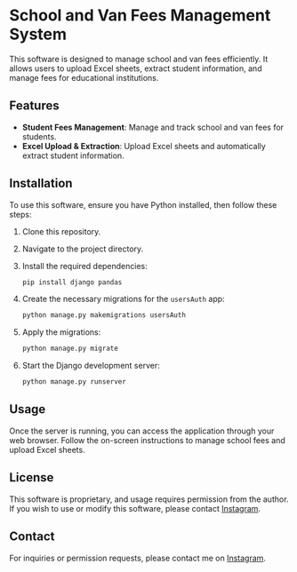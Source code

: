 # School and Van Fees Management System

This software is designed to manage school and van fees efficiently. It allows users to upload Excel sheets, extract student information, and manage fees for educational institutions.

## Features

- **Student Fees Management**: Manage and track school and van fees for students.
- **Excel Upload & Extraction**: Upload Excel sheets and automatically extract student information.

## Installation

To use this software, ensure you have Python installed, then follow these steps:

1. Clone this repository.
2. Navigate to the project directory.
3. Install the required dependencies:

   ```bash
   pip install django pandas
   ```

4. Create the necessary migrations for the `usersAuth` app:

   ```bash
   python manage.py makemigrations usersAuth
   ```

5. Apply the migrations:

   ```bash
   python manage.py migrate
   ```

6. Start the Django development server:

   ```bash
   python manage.py runserver
   ```

## Usage

Once the server is running, you can access the application through your web browser. Follow the on-screen instructions to manage school fees and upload Excel sheets.

## License

This software is proprietary, and usage requires permission from the author. If you wish to use or modify this software, please contact [Instagram](https://www.instagram.com/shalomarputhasingh).

## Contact

For inquiries or permission requests, please contact me on [Instagram](https://www.instagram.com/shalomarputhasingh).
